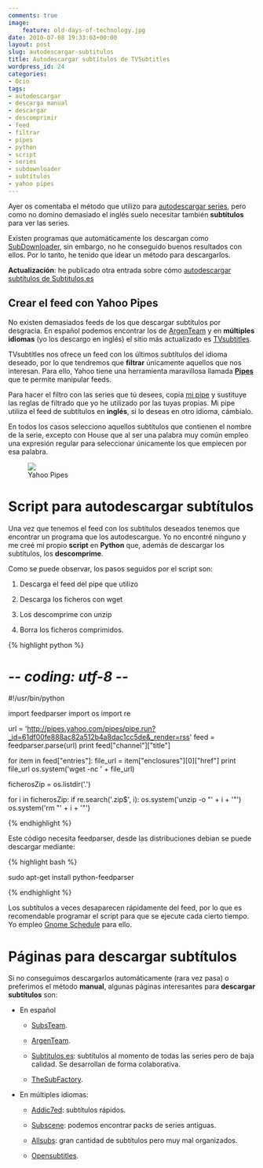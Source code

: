 ```yaml
---
comments: true
image:
    feature: old-days-of-technology.jpg
date: 2010-07-08 19:33:03+00:00
layout: post
slug: autodescargar-subtitulos
title: Autodescargar subtítulos de TVSubtitles
wordpress_id: 24
categories:
- Ocio
tags:
- autodescargar
- descarga manual
- descargar
- descomprimir
- feed
- filtrar
- pipes
- python
- script
- series
- subdownloader
- subtítulos
- yahoo pipes
---
```


Ayer os comentaba el método que utilizo para [autodescargar series](http://lopezpino.es/2010/07/07/autodescargar-series/), pero como no domino demasiado el inglés suelo necesitar también **subtítulos** para ver las series.

Existen programas que automáticamente los descargan como [SubDownloader](http://subdownloader.net/), sin embargo, no he conseguido buenos resultados con ellos. Por lo tanto, he tenido que idear un método para descargarlos.

**Actualización**: he publicado otra entrada sobre cómo [autodescargar subtítulos de Subtitulos.es](http://lopezpino.es/2010/10/02/autodescargar-subtitulos-de-subtitulos-es/)


## Crear el feed con Yahoo Pipes


No existen demasiados feeds de los que descargar subtítulos por desgracia. En español podemos encontrar los de [ArgenTeam](http://www.argenteam.net/) y en **múltiples idiomas** (yo los descargo en inglés) el sitio más actualizado es [TVsubtitles](http://www.tvsubtitles.net/showrss.php).

TVsubtitles nos ofrece un feed con los últimos subtítulos del idioma deseado, por lo que tendremos que **filtrar** únicamente aquellos que nos interesan. Para ello, Yahoo tiene una herramienta maravillosa llamada **[Pipes](http://pipes.yahoo.com/pipes/)** que te permite manipular feeds.

Para hacer el filtro con las series que tú desees, copia [mi pipe](http://pipes.yahoo.com/diogo/english_subtitles) y sustituye las reglas de filtrado que yo he utilizado por las tuyas propias. Mi pipe utiliza el feed de subtítulos en **inglés**, si lo deseas en otro idioma, cámbialo.

En todos los casos selecciono aquellos subtítulos que contienen el nombre de la serie, excepto con House que al ser una palabra muy común empleo una expresión regular para seleccionar únicamente los que empiecen por esa palabra.

<figure>
	<a href="http://jllopezpino.files.wordpress.com/2010/07/yahoo-pipes.png" alt="Yahoo Pipes">
		<img src="http://jllopezpino.files.wordpress.com/2010/07/yahoo-pipes.png">
	</a>
	<figcaption>Yahoo Pipes</figcaption>
</figure>



# Script para autodescargar subtítulos


Una vez que tenemos el feed con los subtítulos deseados tenemos que encontrar un programa que los autodescargue. Yo no encontré ninguno y me creé mi propio **script** en **Python** que, además de descargar los subtítulos, los **descomprime**.

Como se puede observar, los pasos seguidos por el script son:



	
  1. Descarga el feed del pipe que utilizo

	
  2. Descarga los ficheros con wget

	
  3. Los descomprime con unzip

	
  4. Borra los ficheros comprimidos.


{% highlight python %}

# -*- coding: utf-8 -*-
#!/usr/bin/python

import feedparser
import os
import re

url = 'http://pipes.yahoo.com/pipes/pipe.run?_id=61df00fe888ac82a512b4a8dac1cc5de&_render=rss'
feed = feedparser.parse(url)
print feed["channel"]["title"]

for item in feed["entries"]:
 file_url = item["enclosures"][0]["href"]
 print file_url
 os.system('wget -nc ' + file_url)

ficherosZip = os.listdir('.')

for i in ficherosZip:
 if re.search('\.zip$', i):
 os.system('unzip -o "' + i + '"')
 os.system('rm "' + i + '"')

{% endhighlight %}

Este código necesita feedparser, desde las distribuciones debian se puede descargar mediante:

{% highlight bash %}

sudo apt-get install python-feedparser

{% endhighlight %}

Los subtítulos a veces desaparecen rápidamente del feed, por lo que es recomendable programar el script para que se ejecute cada cierto tiempo. Yo empleo [Gnome Schedule](http://gnome-schedule.sourceforge.net/) para ello.


# Páginas para descargar subtítulos


Si no conseguimos descargarlos automáticamente (rara vez pasa) o preferimos el método **manual**, algunas páginas interesantes para **descargar subtítulos** son:



	
  * En español

	
    * [SubsTeam](http://subs-team.tv/).

	
    * [ArgenTeam](http://www.argenteam.net/).

	
    * [Subtitulos.es](http://www.subtitulos.es/): subtítulos al momento de todas las series pero de baja calidad. Se desarrollan de forma colaborativa.

	
    * [TheSubFactory](http://thesubfactory.net/foros/index.php).




	
  * En múltiples idiomas:

	
    * [Addic7ed](http://www.addic7ed.com): subtítulos rápidos.

	
    * [Subscene](http://subscene.com/): podemos encontrar packs de series antiguas.

	
    * [Allsubs](http://www.allsubs.org): gran cantidad de subtítulos pero muy mal organizados.

	
    * [Opensubtitles](http://www.opensubtitles.org).





